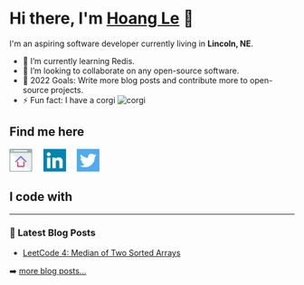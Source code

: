 # Hi there, I'm [Hoang Le](https://hoangple.me) 👋

I'm an aspiring software developer currently living in **Lincoln, NE**.

- 🌱 I’m currently learning Redis.
- 👯 I’m looking to collaborate on any open-source software.
- 🥅 2022 Goals: Write more blog posts and contribute more to open-source projects.
- ⚡ Fun fact: I have a corgi <span><img src='https://cdn-icons.flaticon.com/png/512/2172/premium/2172036.png?token=exp=1646847856~hmac=76320fa06298c658b3c26ce2aca2a5f7' width='20' alt='corgi'></span>

## Find me here

[<img src='./assets/browser-svgrepo-com.svg' width='40'/>](https://hoangple.me)&nbsp;&nbsp;&nbsp;&nbsp;
[<img src='./assets/linkedin-svgrepo-com.svg' width='40' />](https://www.linkedin.com/in/hoangp-le21/)&nbsp;&nbsp;&nbsp;&nbsp;
[<img src='./assets/twitter-svgrepo-com.svg' width='40'/>](https://twitter.com/hoangple21)&nbsp;&nbsp;&nbsp;&nbsp;

## I code with

---

### 📖 Latest Blog Posts

- [LeetCode 4: Median of Two Sorted Arrays](https://www.hoangple.me/blog/leet-code-4-median-of-two-sorted-arrays)

➡️ [more blog posts...](https://hoangple.me/blog)

